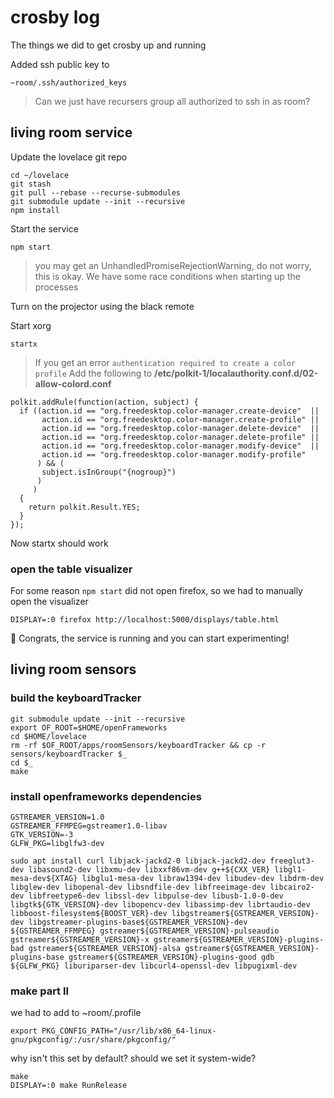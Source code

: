 # crosby log

The things we did to get crosby up and running

Added ssh public key to

    ~room/.ssh/authorized_keys

> Can we just have recursers group all authorized to ssh in as room?



## living room service

Update the lovelace git repo

    cd ~/lovelace
    git stash
    git pull --rebase --recurse-submodules
    git submodule update --init --recursive
    npm install

Start the service

    npm start

> you may get an UnhandledPromiseRejectionWarning, do not worry, this is okay.
> We have some race conditions when starting up the processes

Turn on the projector using the black remote

Start xorg


    startx

> If you get an error `authentication required to create a color profile`
> Add the following to **/etc/polkit-1/localauthority.conf.d/02-allow-colord.conf**

    polkit.addRule(function(action, subject) {
      if ((action.id == "org.freedesktop.color-manager.create-device"  ||
           action.id == "org.freedesktop.color-manager.create-profile" ||
           action.id == "org.freedesktop.color-manager.delete-device"  ||
           action.id == "org.freedesktop.color-manager.delete-profile" ||
           action.id == "org.freedesktop.color-manager.modify-device"  ||
           action.id == "org.freedesktop.color-manager.modify-profile"
          ) && (
           subject.isInGroup("{nogroup}")
          )
         )
      {
        return polkit.Result.YES;
      }
    });

Now startx should work

### open the table visualizer

For some reason `npm start` did not open firefox, so we had to manually open the visualizer

    DISPLAY=:0 firefox http://localhost:5000/displays/table.html

:tada: Congrats, the service is running and you can start experimenting! 

## living room sensors

### build the keyboardTracker

    git submodule update --init --recursive
    export OF_ROOT=$HOME/openFrameworks
    cd $HOME/lovelace
    rm -rf $OF_ROOT/apps/roomSensors/keyboardTracker && cp -r sensors/keyboardTracker $_
    cd $_
    make

### install openframeworks dependencies

    GSTREAMER_VERSION=1.0
    GSTREAMER_FFMPEG=gstreamer1.0-libav
    GTK_VERSION=-3
    GLFW_PKG=libglfw3-dev
    
    sudo apt install curl libjack-jackd2-0 libjack-jackd2-dev freeglut3-dev libasound2-dev libxmu-dev libxxf86vm-dev g++${CXX_VER} libgl1-mesa-dev${XTAG} libglu1-mesa-dev libraw1394-dev libudev-dev libdrm-dev libglew-dev libopenal-dev libsndfile-dev libfreeimage-dev libcairo2-dev libfreetype6-dev libssl-dev libpulse-dev libusb-1.0-0-dev libgtk${GTK_VERSION}-dev libopencv-dev libassimp-dev librtaudio-dev libboost-filesystem${BOOST_VER}-dev libgstreamer${GSTREAMER_VERSION}-dev libgstreamer-plugins-base${GSTREAMER_VERSION}-dev  ${GSTREAMER_FFMPEG} gstreamer${GSTREAMER_VERSION}-pulseaudio gstreamer${GSTREAMER_VERSION}-x gstreamer${GSTREAMER_VERSION}-plugins-bad gstreamer${GSTREAMER_VERSION}-alsa gstreamer${GSTREAMER_VERSION}-plugins-base gstreamer${GSTREAMER_VERSION}-plugins-good gdb ${GLFW_PKG} liburiparser-dev libcurl4-openssl-dev libpugixml-dev

### make part II

we had to add to ~room/.profile

    export PKG_CONFIG_PATH="/usr/lib/x86_64-linux-gnu/pkgconfig/:/usr/share/pkgconfig/"

why isn't this set by default? should we set it system-wide?

    make
    DISPLAY=:0 make RunRelease
